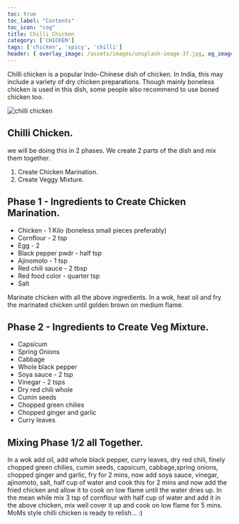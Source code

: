 ```yaml
---
toc: true
toc_label: "Contents"
toc_icon: "cog"
title: Chilli Chicken
category: ['CHICKEN']
tags: ['chicken', 'spicy', 'chilli']
header: { overlay_image: /assets/images/unsplash-image-37.jpg, og_image: 'http://2.bp.blogspot.com/-2G3WbiFK9kU/UcG-s75igKI/AAAAAAAADE8/N7htU4nRk7w/s1600/2013-06-11+21.02.57.jpg', caption: 'Photo credit: [**Unsplash**](https://unsplash.com)' }
---
```


Chilli chicken is a popular Indo-Chinese dish of chicken. In India, this may include a variety of dry chicken preparations.
Though mainly boneless chicken is used in this dish, some people also recommend to use boned chicken too.

![chilli chicken](http://2.bp.blogspot.com/-2G3WbiFK9kU/UcG-s75igKI/AAAAAAAADE8/N7htU4nRk7w/s1600/2013-06-11+21.02.57.jpg)

## Chilli Chicken. 

we will be doing this in 2 phases. We create 2 parts of the dish and mix them together. 

1. Create Chicken Marination.
2. Create Veggy Mixture.

## Phase 1 - Ingredients to Create Chicken Marination.

- Chicken - 1 Kilo (boneless small pieces preferably)
- Cornflour - 2 tsp
- Egg - 2 
- Black pepper pwdr - half tsp
- Ajinomoto - 1 tsp
- Red chili sauce - 2 tbsp
- Red food color - quarter tsp 
- Salt

Marinate chicken with all the above ingredients.
In a wok, heat oil and fry the marinated chicken until golden brown on medium flame.

## Phase 2 - Ingredients to Create Veg Mixture.

- Capsicum 
- Spring Onions 
- Cabbage 
- Whole black pepper
- Soya sauce - 2 tsp
- Vinegar - 2 tsps
- Dry red chili whole
- Cumin seeds
- Chopped green chilies
- Chopped ginger and garlic
- Curry leaves

## Mixing Phase 1/2 all Together.

In a wok add oil, add whole black pepper, curry leaves, dry red chili, finely chopped green chilies, cumin seeds, capsicum, cabbage,spring onions, chopped ginger and garlic, fry for 2 mins, now add soya sauce, vinegar, ajinomoto, salt, half cup of water and cook this for 2 mins and now add the fried chicken and allow it to cook on low flame until the water dries up.
In the mean while mix 3 tsp of cornflour with half cup of water and add it in the above chicken, mix well cover it up and cook on low flame for 5 mins.
MoMs style chilli chicken is ready to relish... :)
